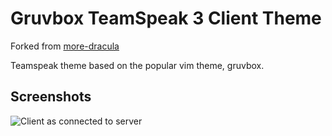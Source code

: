# Gruvbox TeamSpeak 3 Client Theme

Forked from [more-dracula](https://github.com/more-dracula/teamspeak)

Teamspeak theme based on the popular vim theme, gruvbox.
## Screenshots
![Client as connected to server](https://i.imgur.com/h3KlztI.png "Client as connected to server")
